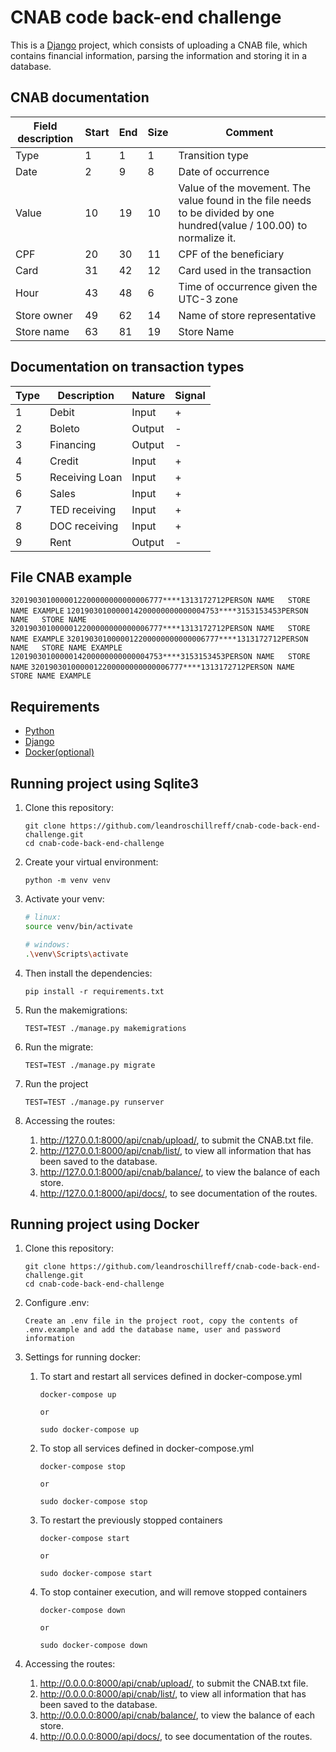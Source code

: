 # CNAB code back-end challenge

This is a [Django](http://www.djangoproject.com) project, which consists of uploading a CNAB file, which contains financial information, parsing the information and storing it in a database.

## CNAB documentation

| Field description | Start | End | Size | Comment                                                                                                                |
| ------------------ | ------ | --- | ------- | ------------------------------------------------------------------------------------------------------------------------- |
| Type               | 1      | 1   | 1       | Transition type                                                                                                        |
| Date               | 2      | 9   | 8       | Date of occurrence                                                                                                      |
| Value              | 10     | 19  | 10      | Value of the movement. The value found in the file needs to be divided by one hundred(value / 100.00) to normalize it. |
| CPF                | 20     | 30  | 11      | CPF of the beneficiary                                                                                                       |
| Card               | 31     | 42  | 12      | Card used in the transaction                                                                                             |
| Hour               | 43     | 48  | 6       | Time of occurrence given the UTC-3 zone                                                                             |
| Store owner        | 49     | 62  | 14      | Name of store representative                                                                                              |
| Store name          | 63     | 81  | 19      | Store Name                                                                                                             |

## Documentation on transaction types

| Type | Description            | Nature   | Signal|
| ---- | ---------------------- | -------- | ----- |
| 1    | Debit                  | Input    | +     |
| 2    | Boleto                 | Output   | -     |
| 3    | Financing              | Output   | -     |
| 4    | Credit                 | Input    | +     |
| 5    | Receiving Loan         | Input    | +     |
| 6    | Sales                  | Input    | +     |
| 7    | TED receiving          | Input    | +     |
| 8    | DOC receiving          | Input    | +     |
| 9    | Rent                   | Output   | -     |

## File CNAB example

`3201903010000012200000000000006777****1313172712PERSON NAME   STORE NAME EXAMPLE`
`1201903010000014200000000000004753****3153153453PERSON NAME   STORE NAME`
`3201903010000012200000000000006777****1313172712PERSON NAME   STORE NAME EXAMPLE`
`3201903010000012200000000000006777****1313172712PERSON NAME   STORE NAME EXAMPLE`
`1201903010000014200000000000004753****3153153453PERSON NAME   STORE NAME`
`3201903010000012200000000000006777****1313172712PERSON NAME   STORE NAME EXAMPLE`

## Requirements

- [Python](https://www.python.org/)
- [Django](http://www.djangoproject.com)
- [Docker(optional)](https://www.docker.com/)

## Running project using Sqlite3

1. Clone this repository:

    ```shell
    git clone https://github.com/leandroschillreff/cnab-code-back-end-challenge.git
    cd cnab-code-back-end-challenge
    ```

2. Create your virtual environment:

    ```shell
    python -m venv venv
    ```

3. Activate your venv:

    ```bash
    # linux:
    source venv/bin/activate

    # windows:
    .\venv\Scripts\activate
    ```

4. Then install the dependencies:

    ```shell
    pip install -r requirements.txt
    ```

5. Run the makemigrations:

    ```shell
    TEST=TEST ./manage.py makemigrations
    ```

6. Run the migrate:

    ```shell
    TEST=TEST ./manage.py migrate
    ```

7. Run the project

    ```shell
    TEST=TEST ./manage.py runserver
    ```

8. Accessing the routes:
    1. <http://127.0.0.1:8000/api/cnab/upload/>, to submit the CNAB.txt file.
    2. <http://127.0.0.1:8000/api/cnab/list/>, to view all information that has been saved to the database.
    3. <http://127.0.0.1:8000/api/cnab/balance/>, to view the balance of each store.
    4. <http://127.0.0.1:8000/api/docs/>, to see documentation of the routes.

## Running project using Docker

1. Clone this repository:

    ```shell
    git clone https://github.com/leandroschillreff/cnab-code-back-end-challenge.git
    cd cnab-code-back-end-challenge
    ```

2. Configure .env:

    ```text
    Create an .env file in the project root, copy the contents of .env.example and add the database name, user and password information
    ```

3. Settings for running docker:
    1. To start and restart all services defined in docker-compose.yml

        ```shell
        docker-compose up

        or

        sudo docker-compose up
        ```

    2. To stop all services defined in docker-compose.yml

        ```shell
        docker-compose stop

        or

        sudo docker-compose stop
        ```

    3. To restart the previously stopped containers

        ```shell
        docker-compose start

        or

        sudo docker-compose start
        ```

    4. To stop container execution, and will remove stopped containers

        ```shell
        docker-compose down

        or

        sudo docker-compose down
        ```

4. Accessing the routes:
    1. <http://0.0.0.0:8000/api/cnab/upload/>, to submit the CNAB.txt file.
    2. <http://0.0.0.0:8000/api/cnab/list/>, to view all information that has been saved to the database.
    3. <http://0.0.0.0:8000/api/cnab/balance/>, to view the balance of each store.
    4. <http://0.0.0.0:8000/api/docs/>, to see documentation of the routes.
